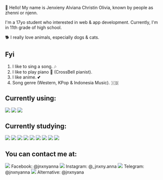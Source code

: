 👋 Hello! My name is Jenxieny Alviana Christin Olivia, known by people as zhenni or njenn.

I'm a 17yo student who interested in web & app development. Currently, I'm in 11th grade of high school. 

🐕 I really love animals, especially dogs & cats.

Fyi
-
1. I like to sing a song. 🎶
2. I like to play piano 🎹 (CrossBell pianist).
3. I like anime. 💕
5. Song genre (Western, KPop & Indonesia Music). 🇮🇩

Currently using:
---
<img src="https://img.shields.io/badge/Android-3DDC84?style=for-the-badge&logo=android&logoColor=white"> <img src="https://img.shields.io/badge/iOS-000000?style=for-the-badge&logo=ios&logoColor=white"> <img src="https://img.shields.io/badge/Windows-0078D6?style=for-the-badge&logo=windows&logoColor=white">

Currently studying:
---
<img src="https://img.shields.io/badge/JavaScript-F7DF1E?style=for-the-badge&logo=JavaScript&logoColor=white"> <img src="https://img.shields.io/badge/Node.js-43853D?style=for-the-badge&logo=node.js&logoColor=white">
<img src="https://img.shields.io/badge/Python-3776AB?style=for-the-badge&logo=python&logoColor=white"> <img src="https://img.shields.io/badge/HTML-239120?style=for-the-badge&logo=html5&logoColor=white"> <img src="https://img.shields.io/badge/CSS-239120?&style=for-the-badge&logo=css3&logoColor=white">
<img src="https://img.shields.io/badge/C-00599C?style=for-the-badge&logo=c&logoColor=white"> <img src="https://img.shields.io/badge/C%2B%2B-00599C?style=for-the-badge&logo=c%2B%2B&logoColor=white"> <img src="https://img.shields.io/badge/PHP-777BB4?style=for-the-badge&logo=php&logoColor=white"> <img src="https://img.shields.io/badge/Java-ED8B00?style=for-the-badge&logo=openjdk&logoColor=white">

You can contact me at:
---
<img src="https://img.shields.io/badge/Facebook-1877F2?style=for-the-badge&logo=facebook&logoColor=white"> Facebook: @jnxnyanna
<img src="https://img.shields.io/badge/Instagram-E4405F?style=for-the-badge&logo=instagram&logoColor=white"> Instagram: @_jnxny.anna
<img src="https://img.shields.io/badge/Telegram-2CA5E0?style=for-the-badge&logo=telegram&logoColor=white"> Telegram: @jnxnyanna
<img src="https://img.shields.io/badge/Telegram-2CA5E0?style=for-the-badge&logo=telegram&logoColor=white"> Alternative: @jnxnyana

